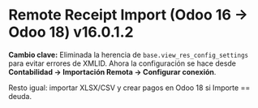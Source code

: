 # Remote Receipt Import (Odoo 16 → Odoo 18) v16.0.1.2

**Cambio clave:** Eliminada la herencia de `base.view_res_config_settings` para evitar errores de XMLID. 
Ahora la configuración se hace desde **Contabilidad → Importación Remota → Configurar conexión**.

Resto igual: importar XLSX/CSV y crear pagos en Odoo 18 si Importe == deuda.
